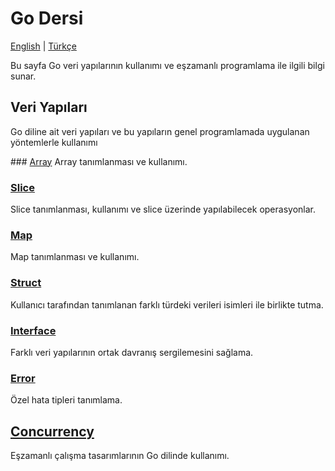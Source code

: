 # Go Dersi

[English](/go-tutorial/) | [Türkçe](/go-tutorial/tr/)

Bu sayfa Go veri yapılarının kullanımı ve eşzamanlı programlama ile ilgili bilgi sunar.

## Veri Yapıları

Go diline ait veri yapıları ve bu yapıların genel programlamada uygulanan yöntemlerle kullanımı

### [Array](/go-tutorial/tr/datastructures/array)
Array tanımlanması ve kullanımı.

### [Slice](/go-tutorial/tr/datastructures/slice)
Slice tanımlanması, kullanımı ve slice üzerinde yapılabilecek operasyonlar.

### [Map](/go-tutorial/tr/datastructures/map)
Map tanımlanması ve kullanımı.

### [Struct](/go-tutorial/tr/datastructures/struct)
Kullanıcı tarafından tanımlanan farklı türdeki verileri isimleri ile birlikte tutma.

### [Interface](/go-tutorial/tr/datastructures/interface)
Farklı veri yapılarının ortak davranış sergilemesini sağlama.

### [Error](/go-tutorial/tr/datastructures/error)
Özel hata tipleri tanımlama.

## [Concurrency](/go-tutorial/tr/concurrency)
Eşzamanlı çalışma tasarımlarının Go dilinde kullanımı.
